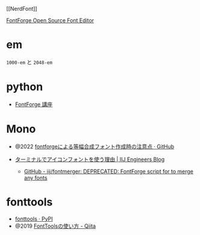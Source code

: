 [[NerdFont]]

[FontForge Open Source Font Editor](https://fontforge.org/en-US/)

# em
`1000-em` と `2048-em`

# python
- [FontForge 講座](https://aznote.jakou.com/fforge/index.html)

# Mono
- @2022 [fontforgeによる等幅合成フォント作成時の注意点 · GitHub](https://gist.github.com/retorillo/0c80dea974816731a493afbc3a70fef2)

- [ターミナルでアイコンフォントを使う理由 | IIJ Engineers Blog](https://eng-blog.iij.ad.jp/archives/421)
	- [GitHub - iij/fontmerger: DEPRECATED: FontForge script for to merge any fonts](https://github.com/iij/fontmerger)

# fonttools
- [fonttools · PyPI](https://pypi.org/project/fonttools/)
- @2019 [FontToolsの使い方 - Qiita](https://qiita.com/daisuke_matsumoto/items/88c1391175a1888a7b08)
